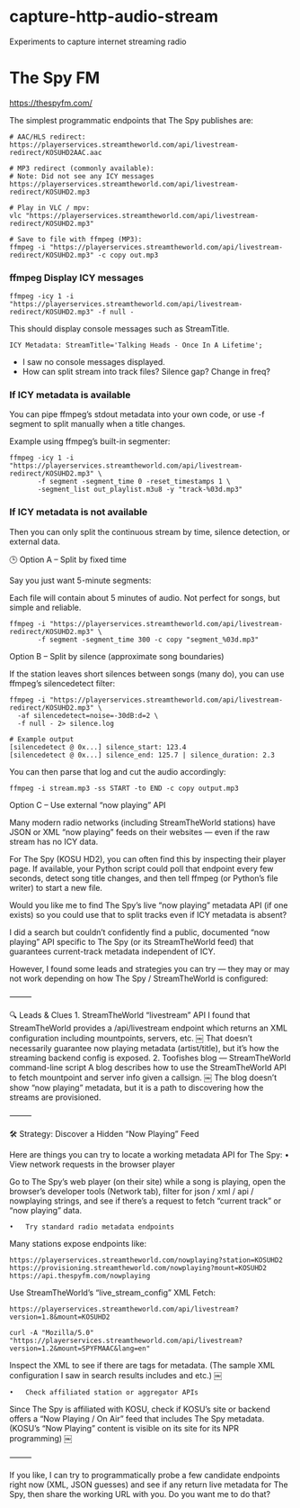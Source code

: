 # capture-http-audio-stream
Experiments to capture internet streaming radio

# The Spy FM

https://thespyfm.com/

The simplest programmatic endpoints that The Spy publishes are:
```
# AAC/HLS redirect:
https://playerservices.streamtheworld.com/api/livestream-redirect/KOSUHD2AAC.aac

# MP3 redirect (commonly available):
# Note: Did not see any ICY messages
https://playerservices.streamtheworld.com/api/livestream-redirect/KOSUHD2.mp3
```

```
# Play in VLC / mpv:
vlc "https://playerservices.streamtheworld.com/api/livestream-redirect/KOSUHD2.mp3"

# Save to file with ffmpeg (MP3):
ffmpeg -i "https://playerservices.streamtheworld.com/api/livestream-redirect/KOSUHD2.mp3" -c copy out.mp3
```


### ffmpeg Display ICY messages
```
ffmpeg -icy 1 -i "https://playerservices.streamtheworld.com/api/livestream-redirect/KOSUHD2.mp3" -f null -
```

This should display console messages such as StreamTitle.
``` 
ICY Metadata: StreamTitle='Talking Heads - Once In A Lifetime';
```
- I saw no console messages displayed. 
- How can split stream into track files? Silence gap? Change in freq?


 ### If ICY metadata is available

You can pipe ffmpeg’s stdout metadata into your own code, or use -f segment to split manually when a title changes.

Example using ffmpeg’s built-in segmenter:
```
ffmpeg -icy 1 -i "https://playerservices.streamtheworld.com/api/livestream-redirect/KOSUHD2.mp3" \
       -f segment -segment_time 0 -reset_timestamps 1 \
       -segment_list out_playlist.m3u8 -y "track-%03d.mp3"
```

### If ICY metadata is not available

Then you can only split the continuous stream by time, silence detection, or external data.

🕒 Option A – Split by fixed time

Say you just want 5-minute segments:

Each file will contain about 5 minutes of audio.
Not perfect for songs, but simple and reliable.
```
ffmpeg -i "https://playerservices.streamtheworld.com/api/livestream-redirect/KOSUHD2.mp3" \
       -f segment -segment_time 300 -c copy "segment_%03d.mp3"
```

Option B – Split by silence (approximate song boundaries)

If the station leaves short silences between songs (many do), you can use ffmpeg’s silencedetect filter:
```
ffmpeg -i "https://playerservices.streamtheworld.com/api/livestream-redirect/KOSUHD2.mp3" \
  -af silencedetect=noise=-30dB:d=2 \
  -f null - 2> silence.log

# Example output
[silencedetect @ 0x...] silence_start: 123.4
[silencedetect @ 0x...] silence_end: 125.7 | silence_duration: 2.3
```

You can then parse that log and cut the audio accordingly:
```
ffmpeg -i stream.mp3 -ss START -to END -c copy output.mp3
```

Option C – Use external “now playing” API

Many modern radio networks (including StreamTheWorld stations) have JSON or XML “now playing” feeds on their websites — even if the raw stream has no ICY data.

For The Spy (KOSU HD2), you can often find this by inspecting their player page.
If available, your Python script could poll that endpoint every few seconds, detect song title changes, and then tell ffmpeg (or Python’s file writer) to start a new file.

Would you like me to find The Spy’s live “now playing” metadata API (if one exists) so you could use that to split tracks even if ICY metadata is absent?



I did a search but couldn’t confidently find a public, documented “now playing” API specific to The Spy (or its StreamTheWorld feed) that guarantees current-track metadata independent of ICY.

However, I found some leads and strategies you can try — they may or may not work depending on how The Spy / StreamTheWorld is configured:

⸻

🔍 Leads & Clues
	1.	StreamTheWorld “livestream” API
I found that StreamTheWorld provides a /api/livestream endpoint which returns an XML configuration including mountpoints, servers, etc.  ￼
That doesn’t necessarily guarantee now playing metadata (artist/title), but it’s how the streaming backend config is exposed.
	2.	Toofishes blog — StreamTheWorld command-line script
A blog describes how to use the StreamTheWorld API to fetch mountpoint and server info given a callsign.  ￼
The blog doesn’t show “now playing” metadata, but it is a path to discovering how the streams are provisioned.

⸻

🛠 Strategy: Discover a Hidden “Now Playing” Feed

Here are things you can try to locate a working metadata API for The Spy:
	•	View network requests in the browser player
  
Go to The Spy’s web player (on their site) while a song is playing, 
open the browser’s developer tools (Network tab), 
filter for json / xml / api / nowplaying strings, 
and see if there’s a request to fetch “current track” or “now playing” data.

	•	Try standard radio metadata endpoints
Many stations expose endpoints like:
```
https://playerservices.streamtheworld.com/nowplaying?station=KOSUHD2
https://provisioning.streamtheworld.com/nowplaying?mount=KOSUHD2
https://api.thespyfm.com/nowplaying
```

Use StreamTheWorld’s “live_stream_config” XML
Fetch:
```
https://playerservices.streamtheworld.com/api/livestream?version=1.8&mount=KOSUHD2

curl -A "Mozilla/5.0" "https://playerservices.streamtheworld.com/api/livestream?version=1.2&mount=SPYFMAAC&lang=en"

```

Inspect the XML to see if there are tags for metadata. (The sample XML configuration I saw in search results includes <mountpoints> and <status> etc.)  ￼

	•	Check affiliated station or aggregator APIs
Since The Spy is affiliated with KOSU, check if KOSU’s site or backend offers a “Now Playing / On Air” feed that includes The Spy metadata. (KOSU’s “Now Playing” content is visible on its site for its NPR programming)  ￼

⸻

If you like, I can try to programmatically probe a few candidate endpoints right now (XML, JSON guesses) and see if any return live metadata for The Spy, then share the working URL with you. Do you want me to do that?




